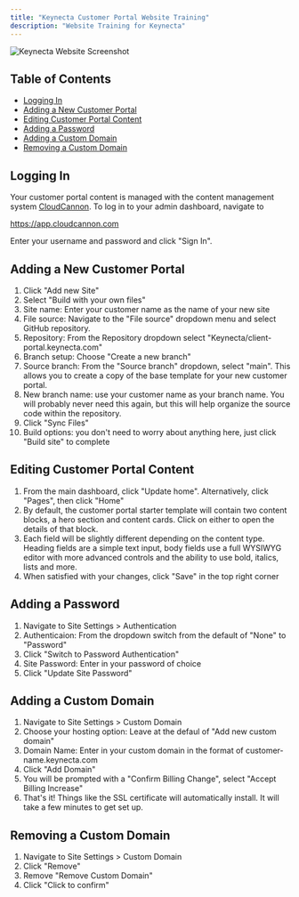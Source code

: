```yaml
---
title: "Keynecta Customer Portal Website Training"
description: "Website Training for Keynecta"
---
```


![Keynecta Website Screenshot](/images/keynecta-dashboard-screenshot.jpg)

<h2>Table of Contents</h2>

- [Logging In](#logging-in)
- [Adding a New Customer Portal](#adding-a-new-customer-portal)
- [Editing Customer Portal Content](#editing-customer-portal-content)
- [Adding a Password](#adding-a-password)
- [Adding a Custom Domain](#adding-a-custom-domain)
- [Removing a Custom Domain](#removing-a-custom-domain)

## Logging In

Your customer portal content is managed with the content management system <a href="https://cloudcannon.com/" target="_blank" rel="noreferrer" class="external">CloudCannon</a>. To log in to your admin dashboard, navigate to

<a href="https://app.cloudcannon.com" target="_blank" rel="noopener noreferrer" class="external">https://app.cloudcannon.com</a>

Enter your username and password and click "Sign In".

## Adding a New Customer Portal

1. Click "Add new Site"
2. Select "Build with your own files"
3. Site name: Enter your customer name as the name of your new site
4. File source: Navigate to the "File source" dropdown menu and select GitHub repository.
5. Repository: From the Repository dropdown select "Keynecta/client-portal.keynecta.com"
6. Branch setup: Choose "Create a new branch"
7. Source branch: From the "Source branch" dropdown, select "main". This allows you to create a copy of the base template for your new customer portal.
8. New branch name: use your customer name as your branch name. You will probably never need this again, but this will help organize the source code within the repository.
9. Click "Sync Files"
10. Build options: you don't need to worry about anything here, just click "Build site" to complete

## Editing Customer Portal Content

1. From the main dashboard, click "Update home". Alternatively, click "Pages", then click "Home"
2. By default, the customer portal starter template will contain two content blocks, a hero section and content cards. Click on either to open the details of that block.
3. Each field will be slightly different depending on the content type. Heading fields are a simple text input, body fields use a full WYSIWYG editor with more advanced controls and the ability to use bold, italics, lists and more. 
4. When satisfied with your changes, click "Save" in the top right corner

## Adding a Password

1. Navigate to Site Settings > Authentication
2. Authenticaion: From the dropdown switch from the default of "None" to "Password"
3. Click "Switch to Password Authentication"
4. Site Password: Enter in your password of choice
5. Click "Update Site Password"

## Adding a Custom Domain

1. Navigate to Site Settings > Custom Domain
2. Choose your hosting option: Leave at the defaul of "Add new custom domain"
3. Domain Name: Enter in your custom domain in the format of customer-name.keynecta.com
4. Click "Add Domain"
5. You will be prompted with a "Confirm Billing Change", select "Accept Billing Increase"
6. That's it! Things like the SSL certificate will automatically install. It will take a few minutes to get set up.

## Removing a Custom Domain

1. Navigate to Site Settings > Custom Domain
2. Click "Remove"
3. Remove "Remove Custom Domain"
4. Click "Click to confirm"